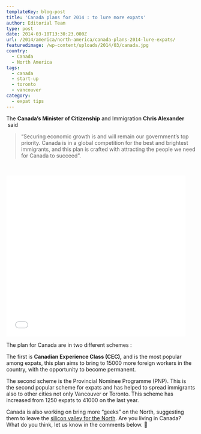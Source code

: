 ```yaml
---
templateKey: blog-post
title: 'Canada plans for 2014 : to lure more expats'
author: Editorial Team
type: post
date: 2014-03-18T13:30:23.000Z
url: /2014/america/north-america/canada-plans-2014-lure-expats/
featuredimage: /wp-content/uploads/2014/03/canada.jpg
country:
  - Canada
  - North America
tags:
  - canada
  - start-up
  - toronto
  - vancouver
category:
  - expat tips
---
```


The **Canada&#8217;s Minister of Citizenship** and Immigration **Chris Alexander**  said

> &#8220;Securing economic growth is and will remain our government’s top priority. Canada is in a global competition for the best and brightest immigrants, and this plan is crafted with attracting the people we need for Canada to succeed&#8221;.<!--more-->

<span > </span>

<iframe src="//embed.gettyimages.com/embed/200569702-001?et=c1h-ueY46ES_z4TSaWGZ3A&sig=OGI8kkx6uz9OiAz6B1ZFwMEDFfZdavFPLB1ZEwtGb0A=" height="428" width="478" frameborder="0" scrolling="no"></iframe>

The plan for Canada are in two different schemes :

The first is **Canadian Experience Class (CEC),** and is the most popular among expats, this plan aims to bring to 15000 more foreign workers in the country, with the opportunity to become permanent.

The second scheme is the Provincial Nominee Programme (PNP). This is the second popular scheme for expats and has helped to spread immigrants also to other cities not only Vancouver or Toronto. This scheme has increased from 1250 expats to 41000 on the last year.

Canada is also working on bring more &#8220;geeks&#8221; on the North, suggesting them to leave the <a href="https://www.bloomberg.com/news/2013-07-10/canada-tells-geeks-to-flee-silicon-valley-head-north.html" target="_blank">silicon valley for the North</a>. Are you living in Canada? What do you think, let us know in the comments below. 🙂
